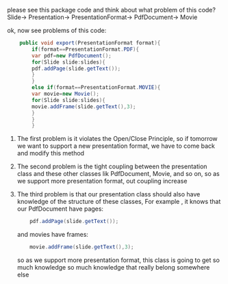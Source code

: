 please see this package code and think about what problem of this code?
Slide-> Presentation-> PresentationFormat-> PdfDocument-> Movie

ok, now see problems of this code:

```java
    public void export(PresentationFormat format){
        if(format==PresentationFormat.PDF){
        var pdf=new PdfDocument();
        for(Slide slide:slides){
        pdf.addPage(slide.getText());
        }
        }
        else if(format==PresentationFormat.MOVIE){
        var movie=new Movie();
        for(Slide slide:slides){
        movie.addFrame(slide.getText(),3);
        }
        }
        }
```

1. The first problem is it violates the Open/Close Principle, so if tomorrow we want to support a new
   presentation format, we have to come back and modify this method

2. The second problem is the tight coupling between the presentation class and these other classes
   lik PdfDocument, Movie, and so on, so as we support more presentation format, out coupling
   increase

3. The third problem is that our presentation class should also have knowledge of the
   structure of these classes, For example , it knows that our PdfDocument have pages:
    ```java
        pdf.addPage(slide.getText());
    ```
   and movies have frames:
    ```java
        movie.addFrame(slide.getText(),3);
    ```
   so as we support more presentation format, this class is going to get so much knowledge
   so much knowledge that really belong somewhere else